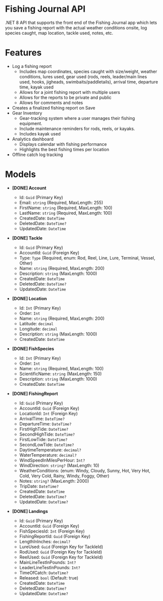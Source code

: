 # Fishing Journal API
.NET 8 API that supports the front end of the Fishing Journal app which lets you save a fishing report with the actual weather conditions onsite, log species caught, map location, tackle used, notes, etc.

# Features
- Log a fishing report 
    - Includes map coordinates, species caught with size/weight, weather conditions, lures used, gear used (rods, reels, leader/main lines used, hooks, jigheads, swimbaits/paddletails), arrival time, departure time, kayak used 
    - Allows for a joint fishing report with multiple users
    - Allows for the reports to be private and public
    - Allows for comments and notes
- Creates a finalized fishing report on Save
- Gear Inventory
    - Gear-tracking system where a user manages their fishing equipment.
    - Include maintenance reminders for rods, reels, or kayaks.
    - Includes kayak used
- Analytics dashboard
    - Displays calendar with fishing performance
    - Highlights the best fishing times per location
- Offline catch log tracking

# Models
- **[DONE] Account**
    - Id: `Guid` (Primary Key)
    - Email: `string` (Required, MaxLength: 255)
    - FirstName: `string` (Required, MaxLength: 100)
    - LastName: `string` (Required, MaxLength: 100)
    - CreatedDate: `DateTime`
    - DeletedDate: `DateTime?`
    - UpdatedDate: `DateTime`

- **[DONE] Tackle**
    - Id: `Guid` (Primary Key)
    - AccountId: `Guid` (Foreign Key)
    - Type: `Type` (Required, enum: Rod, Reel, Line, Lure, Terminal, Vessel, Other)
    - Name: `string` (Required, MaxLength: 200)
    - Description: `string` (MaxLength: 1000)
    - CreatedDate: `DateTime`
    - DeletedDate: `DateTime?`
    - UpdatedDate: `DateTime`

- **[DONE] Location**
    - Id: `Int` (Primary Key)
    - Order: `Int`
    - Name: `string` (Required, MaxLength: 200)
    - Latitude: `decimal`
    - Longitude: `decimal`
    - Description: `string` (MaxLength: 1000)
    - CreatedDate: `DateTime`

- **[DONE] FishSpecies**
    - Id: `Int` (Primary Key)
    - Order: `Int`
    - Name: `string` (Required, MaxLength: 100)
    - ScientificName: `string` (MaxLength: 150)
    - Description: `string` (MaxLength: 1000)
    - CreatedDate: `DateTime`

- **[DONE] FishingReport**
    - Id: `Guid` (Primary Key)
    - AccountId: `Guid` (Foreign Key)
    - LocationId: `Int` (Foreign Key)
    - ArrivalTime: `DateTime?`
    - DepartureTime: `DateTime?`
    - FirstHighTide: `DateTime?`
    - SecondHighTide: `DateTime?`
    - FirstLowTide: `DateTime?`
    - SecondLowTide: `DateTime?`
    - DaytimeTemperature: `decimal?`
    - WaterTemperature: `decimal?`
    - WindSpeedInMilesPerHour: `Int?`
    - WindDirection: `string?` (MaxLength: 10)
    - WeatherConditions: (enum: Windy, Cloudy, Sunny, Hot, Very Hot, Cold, Very Cold, Rainy, Windy, Foggy, Other)
    - Notes: `string?` (MaxLength: 2000)
    - TripDate: `DateTime?`
    - CreatedDate: `DateTime`
    - DeletedDate: `DateTime?`
    - UpdatedDate: `DateTime?`

- **[DONE] Landings**
    - Id: `Guid` (Primary Key)
    - AccountId: `Guid` (Foreign Key)
    - FishSpeciesId: `Int` (Foreign Key)
    - FishingReportId: `Guid` (Foreign Key)
    - LengthInInches: `decimal?`
    - LureUsed: `Guid` (Foreign Key for TackleId)
    - RodUsed: `Guid` (Foreign Key for TackleId)
    - ReelUsed: `Guid` (Foreign Key for TackleId)
    - MainLineTestInPounds: `Int?`
    - LeaderLineTestInPounds: `Int?`
    - TimeOfCatch: `DateTime?`
    - Released: `bool` (Default: true)
    - CreatedDate: `DateTime`
    - DeletedDate: `DateTime?`
    - UpdatedDate: `DateTime?`
